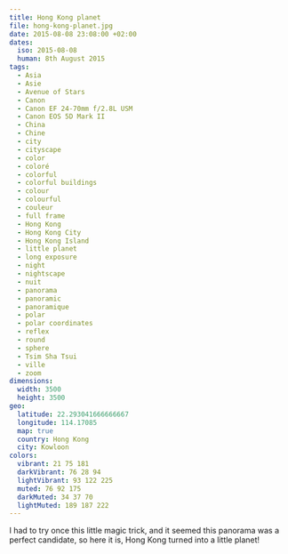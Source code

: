 ```yaml
---
title: Hong Kong planet
file: hong-kong-planet.jpg
date: 2015-08-08 23:08:00 +02:00
dates:
  iso: 2015-08-08
  human: 8th August 2015
tags:
  - Asia
  - Asie
  - Avenue of Stars
  - Canon
  - Canon EF 24-70mm f/2.8L USM
  - Canon EOS 5D Mark II
  - China
  - Chine
  - city
  - cityscape
  - color
  - coloré
  - colorful
  - colorful buildings
  - colour
  - colourful
  - couleur
  - full frame
  - Hong Kong
  - Hong Kong City
  - Hong Kong Island
  - little planet
  - long exposure
  - night
  - nightscape
  - nuit
  - panorama
  - panoramic
  - panoramique
  - polar
  - polar coordinates
  - reflex
  - round
  - sphere
  - Tsim Sha Tsui
  - ville
  - zoom
dimensions:
  width: 3500
  height: 3500
geo:
  latitude: 22.293041666666667
  longitude: 114.17085
  map: true
  country: Hong Kong
  city: Kowloon
colors:
  vibrant: 21 75 181
  darkVibrant: 76 28 94
  lightVibrant: 93 122 225
  muted: 76 92 175
  darkMuted: 34 37 70
  lightMuted: 189 187 222
---
```


I had to try once this little magic trick, and it seemed this panorama was a perfect candidate, so here it is, Hong Kong turned into a little planet!
